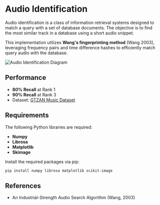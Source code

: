 # Audio Identification

Audio identification is a class of information retrieval systems designed to match a query with a set of database documents. The objective is to find the most similar track in a database using a short audio snippet.

This implementation utilizes **Wang's fingerprinting method** (Wang 2003), leveraging frequency pairs and time difference hashes to efficiently match query audio with the database.

![Audio Identification Diagram](https://github.com/ruarim/audio_identification/assets/48099261/94981477-0e4a-4c95-aa2c-4e433f9e9587)

## Performance

- **80% Recall** at Rank 1  
- **90% Recall** at Rank 3  
- Dataset: [GTZAN Music Dataset](http://marsyas.info/downloads/datasets.html)

## Requirements

The following Python libraries are required:

- **Numpy**
- **Librosa**
- **Matplotlib**
- **Skimage**

Install the required packages via pip:

```bash
pip install numpy librosa matplotlib scikit-image
```

## References
- An Industrial-Strength Audio Search Algorithm (Wang, 2003)
